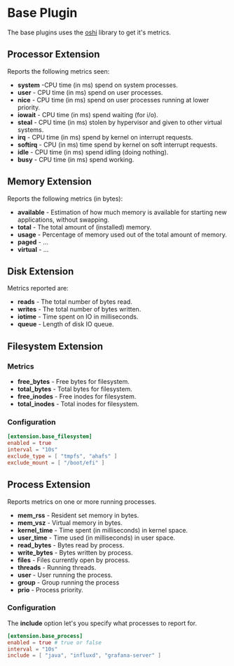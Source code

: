 # Base Plugin

The base plugins uses the [oshi](https://github.com/oshi/oshi) library to get it's metrics.

## Processor Extension

Reports the following metrics seen:

- **system** -CPU time (in ms) spend on system processes.
- **user** - CPU time (in ms) spend on user processes.
- **nice** - CPU time (in ms) spend on user processes running at lower priority.
- **iowait** - CPU time (in ms) spend waiting (for i/o).
- **steal** - CPU time (in ms) stolen by hypervisor and given to other virtual systems.
- **irq** - CPU time (in ms) spend by kernel on interrupt requests.
- **softirq** - CPU (in ms) time spend by kernel on soft interrupt requests.
- **idle** - CPU time (in ms) spend idling (doing nothing).
- **busy** - CPU time (in ms) spend working.


## Memory Extension

Reports the following metrics (in bytes):

- **available** - Estimation of how much memory is available for starting new applications, without swapping.
- **total** - The total amount of (installed) memory.
- **usage** - Percentage of memory used out of the total amount of memory.
- **paged** - ...
- **virtual** - ...


## Disk Extension

Metrics reported are:

- **reads** - The total number of bytes read.
- **writes** - The total number of bytes written.
- **iotime** - Time spent on IO in milliseconds.
- **queue** - Length of disk IO queue.

## Filesystem Extension

### Metrics

- **free_bytes** - Free bytes for filesystem.
- **total_bytes** - Total bytes for filesystem.
- **free_inodes** - Free inodes for filesystem.
- **total_inodes** - Total inodes for filesystem.

### Configuration

```toml
[extension.base_filesystem]
enabled = true
interval = "10s"
exclude_type = [ "tmpfs", "ahafs" ]
exclude_mount = [ "/boot/efi" ]
```

## Process Extension

Reports metrics on one or more running processes.

- **mem_rss** - Resident set memory in bytes.
- **mem_vsz** - Virtual memory in bytes.
- **kernel_time** - Time spent (in milliseconds) in kernel space.
- **user_time** - Time used (in milliseconds) in user space.
- **read_bytes** - Bytes read by process.
- **write_bytes** - Bytes written by process.
- **files** - Files currently open by process.
- **threads** - Running threads.
- **user** - User running the process.
- **group** - Group running the process
- **prio** - Process priority.


### Configuration

The **include** option let's you specify what processes to report for.

```toml
[extension.base_process]
enabled = true # true or false
interval = "10s"
include = [ "java", "influxd", "grafana-server" ]
```
